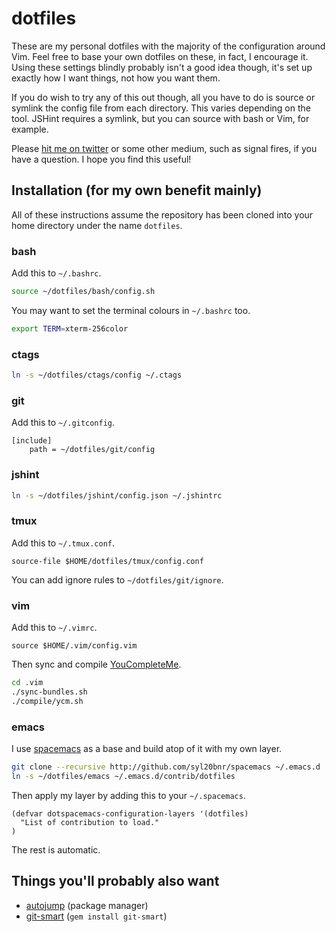 # dotfiles

These are my personal dotfiles with the majority of the configuration around Vim. Feel free to base your own dotfiles on these, in fact, I encourage it. Using these settings blindly probably isn't a good idea though, it's set up exactly how I want things, not how you want them.

If you do wish to try any of this out though, all you have to do is source or symlink the config file from each directory. This varies depending on the tool. JSHint requires a symlink, but you can source with bash or Vim, for example.

Please [hit me on twitter][twitter] or some other medium, such as signal fires, if you have a question. I hope you find this useful!

## Installation (for my own benefit mainly)

All of these instructions assume the repository has been cloned into your home directory under the name `dotfiles`.

### bash

Add this to `~/.bashrc`.

```bash
source ~/dotfiles/bash/config.sh
```

You may want to set the terminal colours in `~/.bashrc` too.

```bash
export TERM=xterm-256color
```

### ctags

```bash
ln -s ~/dotfiles/ctags/config ~/.ctags
```

### git

Add this to `~/.gitconfig`.

```gitconfig
[include]
	path = ~/dotfiles/git/config
```

### jshint

```bash
ln -s ~/dotfiles/jshint/config.json ~/.jshintrc
```

### tmux

Add this to `~/.tmux.conf`.

```
source-file $HOME/dotfiles/tmux/config.conf
```

You can add ignore rules to `~/dotfiles/git/ignore`.

### vim

Add this to `~/.vimrc`.

```vim
source $HOME/.vim/config.vim
```

Then sync and compile [YouCompleteMe][].

```bash
cd .vim
./sync-bundles.sh
./compile/ycm.sh
```

### emacs

I use [spacemacs][] as a base and build atop of it with my own layer.

```bash
git clone --recursive http://github.com/syl20bnr/spacemacs ~/.emacs.d
ln -s ~/dotfiles/emacs ~/.emacs.d/contrib/dotfiles
```

Then apply my layer by adding this to your `~/.spacemacs`.

```elisp
(defvar dotspacemacs-configuration-layers '(dotfiles)
  "List of contribution to load."
)
```

The rest is automatic.

## Things you'll probably also want

 * [autojump][] (package manager)
 * [git-smart][] (`gem install git-smart`)

[twitter]: https://twitter.com/OliverCaldwell
[autojump]: https://github.com/joelthelion/autojump
[git-smart]: https://github.com/geelen/git-smart
[youcompleteme]: https://github.com/Valloric/YouCompleteMe
[spacemacs]: https://github.com/syl20bnr/spacemacs
